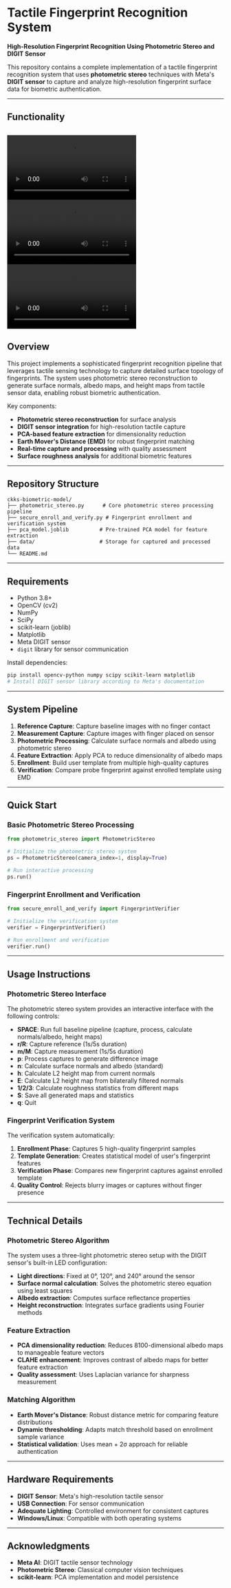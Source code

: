 # Tactile Fingerprint Recognition System

**High-Resolution Fingerprint Recognition Using Photometric Stereo and DIGIT Sensor**

This repository contains a complete implementation of a tactile fingerprint recognition system that uses **photometric stereo** techniques with Meta's **DIGIT sensor** to capture and analyze high-resolution fingerprint surface data for biometric authentication.

---

## Functionality
![Placing the correct finger](assets/yes.mp4)
![Placing the incorrect finger](assets/incorrect.mp4)
![Not placing any finger](assets/no_finger.mp4)
---

## Overview

This project implements a sophisticated fingerprint recognition pipeline that leverages tactile sensing technology to capture detailed surface topology of fingerprints. The system uses photometric stereo reconstruction to generate surface normals, albedo maps, and height maps from tactile sensor data, enabling robust biometric authentication.

Key components:
- **Photometric stereo reconstruction** for surface analysis
- **DIGIT sensor integration** for high-resolution tactile capture
- **PCA-based feature extraction** for dimensionality reduction
- **Earth Mover's Distance (EMD)** for robust fingerprint matching
- **Real-time capture and processing** with quality assessment
- **Surface roughness analysis** for additional biometric features

---

## Repository Structure

```
ckks-biometric-model/
├── photometric_stereo.py      # Core photometric stereo processing pipeline
├── secure_enroll_and_verify.py # Fingerprint enrollment and verification system
├── pca_model.joblib          # Pre-trained PCA model for feature extraction
├── data/                     # Storage for captured and processed data
└── README.md
```

---

## Requirements

- Python 3.8+
- OpenCV (cv2)
- NumPy
- SciPy
- scikit-learn (joblib)
- Matplotlib
- Meta DIGIT sensor
- `digit` library for sensor communication

Install dependencies:

```bash
pip install opencv-python numpy scipy scikit-learn matplotlib
# Install DIGIT sensor library according to Meta's documentation
```

---

## System Pipeline

1. **Reference Capture**: Capture baseline images with no finger contact
2. **Measurement Capture**: Capture images with finger placed on sensor
3. **Photometric Processing**: Calculate surface normals and albedo using photometric stereo
4. **Feature Extraction**: Apply PCA to reduce dimensionality of albedo maps
5. **Enrollment**: Build user template from multiple high-quality captures
6. **Verification**: Compare probe fingerprint against enrolled template using EMD

---

## Quick Start

### Basic Photometric Stereo Processing

```python
from photometric_stereo import PhotometricStereo

# Initialize the photometric stereo system
ps = PhotometricStereo(camera_index=1, display=True)

# Run interactive processing
ps.run()
```

### Fingerprint Enrollment and Verification

```python
from secure_enroll_and_verify import FingerprintVerifier

# Initialize the verification system
verifier = FingerprintVerifier()

# Run enrollment and verification
verifier.run()
```

---

## Usage Instructions

### Photometric Stereo Interface

The photometric stereo system provides an interactive interface with the following controls:

- **SPACE**: Run full baseline pipeline (capture, process, calculate normals/albedo, height maps)
- **r/R**: Capture reference (1s/5s duration)
- **m/M**: Capture measurement (1s/5s duration)
- **p**: Process captures to generate difference image
- **n**: Calculate surface normals and albedo (standard)
- **h**: Calculate L2 height map from current normals
- **E**: Calculate L2 height map from bilaterally filtered normals
- **1/2/3**: Calculate roughness statistics from different maps
- **S**: Save all generated maps and statistics
- **q**: Quit

### Fingerprint Verification System

The verification system automatically:

1. **Enrollment Phase**: Captures 5 high-quality fingerprint samples
2. **Template Generation**: Creates statistical model of user's fingerprint features
3. **Verification Phase**: Compares new fingerprint captures against enrolled template
4. **Quality Control**: Rejects blurry images or captures without finger presence

---

## Technical Details

### Photometric Stereo Algorithm

The system uses a three-light photometric stereo setup with the DIGIT sensor's built-in LED configuration:

- **Light directions**: Fixed at 0°, 120°, and 240° around the sensor
- **Surface normal calculation**: Solves the photometric stereo equation using least squares
- **Albedo extraction**: Computes surface reflectance properties
- **Height reconstruction**: Integrates surface gradients using Fourier methods

### Feature Extraction

- **PCA dimensionality reduction**: Reduces 8100-dimensional albedo maps to manageable feature vectors
- **CLAHE enhancement**: Improves contrast of albedo maps for better feature extraction
- **Quality assessment**: Uses Laplacian variance for sharpness measurement

### Matching Algorithm

- **Earth Mover's Distance**: Robust distance metric for comparing feature distributions
- **Dynamic thresholding**: Adapts match threshold based on enrollment sample variance
- **Statistical validation**: Uses mean + 2σ approach for reliable authentication

---

## Hardware Requirements

- **DIGIT Sensor**: Meta's high-resolution tactile sensor
- **USB Connection**: For sensor communication
- **Adequate Lighting**: Controlled environment for consistent captures
- **Windows/Linux**: Compatible with both operating systems

---

## Acknowledgments

- **Meta AI**: DIGIT tactile sensor technology
- **Photometric Stereo**: Classical computer vision techniques
- **scikit-learn**: PCA implementation and model persistence
